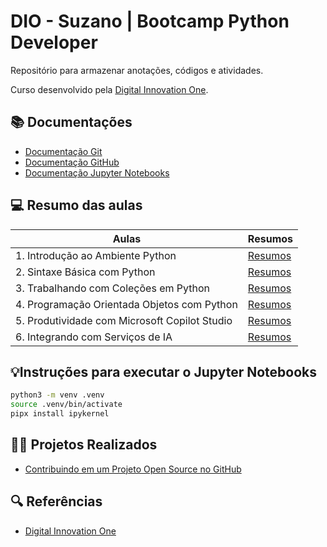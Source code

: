 # DIO - Suzano | Bootcamp Python Developer

Repositório para armazenar anotações, códigos e atividades.

Curso desenvolvido pela [Digital Innovation One](https://www.dio.me/).

## 📚 Documentações

- [Documentação Git](https://git-scm.com/doc)
- [Documentação GitHub](https://docs.github.com/)
- [Documentação Jupyter Notebooks](https://docs.jupyter.org/en/latest/)

## 💻 Resumo das aulas

| Aulas | Resumos |
| ----- | ------- |
| 1. Introdução ao Ambiente Python | [Resumos](./1.%20Introdução%20ao%20Ambiente%20Python%20e%20Projetos%20Colaborativos/README.md) |
| 2. Sintaxe Básica com Python | [Resumos](./2.%20Sintaxe%20Básica%20com%20Python/README.md) |
| 3. Trabalhando com Coleções em Python | [Resumos]() |
| 4. Programação Orientada  Objetos com Python | [Resumos]() |
| 5. Produtividade com Microsoft Copilot Studio | [Resumos]() |
| 6. Integrando com Serviços de IA | [Resumos]() |

## 💡Instruções para executar o Jupyter Notebooks

```bash
python3 -m venv .venv
source .venv/bin/activate
pipx install ipykernel
```

## 🧑‍💻 Projetos Realizados

- [Contribuindo em um Projeto Open Source no GitHub](https://github.com/digitalinnovationone/dio-lab-open-source/blob/main/community/Tiago-Egas.md)

## 🔍 Referências

- [Digital Innovation One](https://www.dio.me/)

